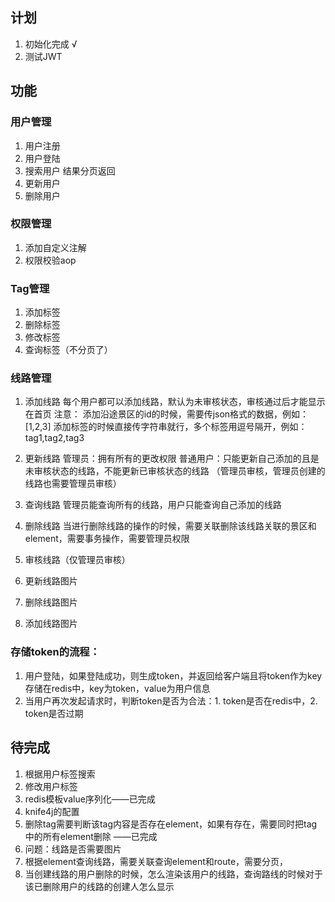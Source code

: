 ## 计划
1. 初始化完成 √
2. 测试JWT

## 功能
### 用户管理
1. 用户注册
2. 用户登陆
3. 搜索用户 结果分页返回
4. 更新用户
5. 删除用户

### 权限管理
1. 添加自定义注解
2. 权限校验aop

### Tag管理
1. 添加标签
2. 删除标签
3. 修改标签
4. 查询标签（不分页了）

### 线路管理
1. 添加线路
每个用户都可以添加线路，默认为未审核状态，审核通过后才能显示在首页
注意：
添加沿途景区的id的时候，需要传json格式的数据，例如：[1,2,3]
添加标签的时候直接传字符串就行，多个标签用逗号隔开，例如：tag1,tag2,tag3

2. 更新线路
管理员：拥有所有的更改权限
普通用户：只能更新自己添加的且是未审核状态的线路，不能更新已审核状态的线路
（管理员审核，管理员创建的线路也需要管理员审核）


3. 查询线路
管理员能查询所有的线路，用户只能查询自己添加的线路

4. 删除线路
当进行删除线路的操作的时候，需要关联删除该线路关联的景区和element，需要事务操作，需要管理员权限


5. 审核线路（仅管理员审核）
6. 更新线路图片
7. 删除线路图片
8. 添加线路图片

### 存储token的流程：
1. 用户登陆，如果登陆成功，则生成token，并返回给客户端且将token作为key存储在redis中，key为token，value为用户信息
2. 当用户再次发起请求时，判断token是否为合法：1. token是否在redis中，2. token是否过期


## 待完成
1. 根据用户标签搜索
2. 修改用户标签
3. redis模板value序列化——已完成
4. knife4j的配置
5. 删除tag需要判断该tag内容是否存在element，如果有存在，需要同时把tag中的所有element删除 ——已完成
6. 问题：线路是否需要图片
7. 根据element查询线路，需要关联查询element和route，需要分页，
8. 当创建线路的用户删除的时候，怎么渲染该用户的线路，查询路线的时候对于该已删除用户的线路的创建人怎么显示

